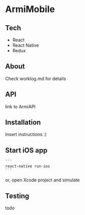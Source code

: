 # ArmiMobile

## Tech

- React
- React Native
- Redux

## About

Check worklog.md for details

## API

link to ArmiAPI

## Installation

Insert instructions :)

## Start iOS app

    ```
    react-native run-ios
    ```
or, open Xcode project and simulate

## Testing

todo
